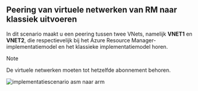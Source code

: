 ## Peering van virtuele netwerken van RM naar klassiek uitvoeren
In dit scenario maakt u een peering tussen twee VNets, namelijk **VNET1** en **VNET2**, die respectievelijk bij het Azure Resource Manager-implementatiemodel en het klassieke implementatiemodel horen.

> [!NOTE]
> De virtuele netwerken moeten tot hetzelfde abonnement behoren.
> 
> 

![implementatiescenario asm naar arm](./media/virtual-networks-create-vnetpeering-scenario-asmtoarm-include/figure01.PNG)

<!--HONumber=Sep16_HO3-->


